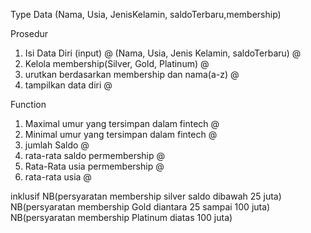 Type Data
(Nama, Usia, JenisKelamin, saldoTerbaru,membership)

Prosedur
1. Isi Data Diri (input) @
(Nama, Usia, Jenis Kelamin, saldoTerbaru) @
2. Kelola membership(Silver, Gold, Platinum) @
3. urutkan berdasarkan membership dan nama(a-z) @
4. tampilkan data diri @


Function
1. Maximal umur yang tersimpan dalam fintech @
2. Minimal umur yang tersimpan dalam fintech @
3. jumlah Saldo @
4. rata-rata saldo permembership @
5. Rata-Rata usia permembership @
6. rata-rata usia @

inklusif
NB(persyaratan membership silver saldo dibawah 25 juta)
NB(persyaratan membership Gold diantara 25 sampai 100 juta)
NB(persyaratan membership Platinum diatas 100 juta)
